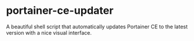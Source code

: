 # portainer-ce-updater
A beautiful shell script that automatically updates Portainer CE to the latest version with a nice visual interface.
